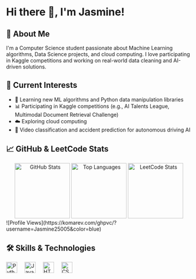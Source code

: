 # Hi there 👋, I'm Jasmine!

## 🚀 About Me
I'm a Computer Science student passionate about Machine Learning algorithms, Data Science projects, and cloud computing. I love participating in Kaggle competitions and working on real-world data cleaning and AI-driven solutions. 

## 🔭 Current Interests
- 🌟 Learning new ML algorithms and Python data manipulation libraries
- 📊 Participating in Kaggle competitions (e.g., AI Talents League, Multimodal Document Retrieval Challenge)
- ☁️ Exploring cloud computing
- 🤖 Video classification and accident prediction for autonomous driving AI

## 📈 GitHub & LeetCode Stats
<div align="center">
  <img src="https://github-readme-stats.vercel.app/api?username=Jasmine25005&hide_title=false&hide_rank=false&show_icons=true&include_all_commits=true&count_private=true&disable_animations=false&theme=dracula&locale=en&hide_border=false" height="150" alt="GitHub Stats" />
  <img src="https://github-readme-stats.vercel.app/api/top-langs?username=Jasmine25005&locale=en&hide_title=false&layout=compact&card_width=320&langs_count=5&theme=dracula&hide_border=false" height="150" alt="Top Languages" />
  <img src="https://leetcard.jacoblin.cool/Jasmine254?theme=dark&ext=heatmap" height="150" alt="LeetCode Stats" />
</div>
![Profile Views](https://komarev.com/ghpvc/?username=Jasmine25005&color=blue)

## 🛠 Skills & Technologies
<div align="left">
  <img src="https://cdn.jsdelivr.net/gh/devicons/devicon/icons/python/python-original.svg" height="30" alt="Python" />
  <img width="12" />
  <img src="https://cdn.jsdelivr.net/gh/devicons/devicon/icons/java/java-original.svg" height="30" alt="Java" />
  <img width="12" />
  <img src="https://cdn.jsdelivr.net/gh/devicons/devicon/icons/html5/html5-original.svg" height="30" alt="HTML5" />
  <img width="12" />
  <img src="https://cdn.jsdelivr.net/gh/devicons/devicon/icons/css3/css3-original.svg" height="30" alt="CSS3" />
</div>

